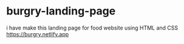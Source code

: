 # burgry-landing-page
i have make this landing page for food website using HTML and CSS 
https://burgry.netlify.app
